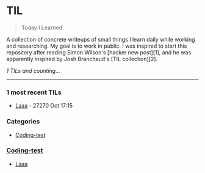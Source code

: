 # TIL
> Today I Learned

A collection of concrete writeups of small things I learn daily while working
and researching. My goal is to work in public. I was inspired to start this
repository after reading Simon Wilson's [hacker new post][1], and he was
apparently inspired by Josh Branchaud's [TIL collection][2].


_1 TILs and counting..._

---

### 1 most recent TILs

- [Laaa](Coding-test/La.md) - 27270 Oct 17:15

### Categories

- [Coding-test](#coding-test)

### [Coding-test](#coding-test)
- [Laaa](Coding-test/La.md)


